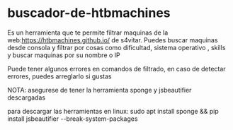 # buscador-de-htbmachines
Es un herramienta que te permite filtrar maquinas de la web:https://htbmachines.github.io/ de s4vitar.  Puedes buscar maquinas desde consola y filtrar por cosas como dificultad, sistema operativo , skills y  buscar maquinas por su nombre o IP


Puede tener algunos errores en comandos de filtrado, en caso de detectar errores, puedes arreglarlo si gustas


NOTA: asegurese de tener la herramienta sponge y jsbeautifier descargadas


para descargar las herramientas en linux:
sudo apt install sponge &&  pip install jsbeautifier --break-system-packages
